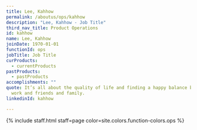 ```yaml
---
title: Lee, Kahhow
permalink: /aboutus/ops/kahhow
description: "Lee, Kahhow - Job Title"
third_nav_title: Product Operations
id: kahhow
name: Lee, Kahhow
joinDate: 1970-01-01
functionId: ops
jobTitle: Job Title
curProducts:
  - currentProducts
pastProducts:
  - pastProducts
accomplishments: ""
quote: It’s all about the quality of life and finding a happy balance between
  work and friends and family.
linkedinId: kahhow

---
```


{% include staff.html staff=page color=site.colors.function-colors.ops %}
